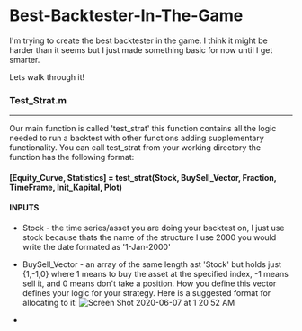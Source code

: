 # Best-Backtester-In-The-Game
I'm trying to create the best backtester in the game. I think it might be harder than it seems but I just made something basic for now until I get smarter.

Lets walk through it!


### Test_Strat.m
_____________________________________________________________________________________________________________________________
Our main function is called 'test_strat' this function contains all the logic needed to run a backtest with other functions adding supplementary functionality.
You can call test_strat from your working directory the function has the following format:
#### [Equity_Curve, Statistics] = test_strat(Stock, BuySell_Vector, Fraction, TimeFrame, Init_Kapital, Plot)

#### INPUTS
* Stock - the time series/asset you are doing your backtest on, I just use stock because thats the name of the structure I use
2000 you would write the date formated as '1-Jan-2000'
* BuySell_Vector - an array of the same length ast 'Stock' but holds just {1,-1,0} where 1 means to buy the asset at the specified index, -1 means sell it, and 0 means don't take a position. How you define this vector defines your logic for your strategy. Here is a suggested format for allocating to it:
![Screen Shot 2020-06-07 at 1 20 52 AM](https://user-images.githubusercontent.com/29047827/83961011-2c7c7400-a85d-11ea-802e-20a27bb890b8.png)



* 


